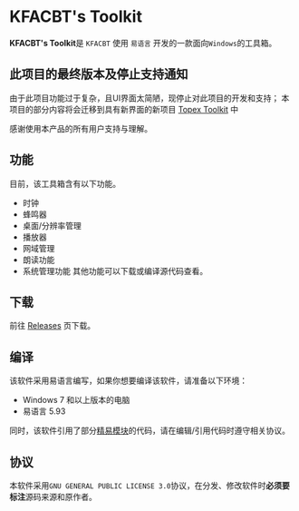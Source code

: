 # KFACBT's Toolkit

**KFACBT's Toolkit**是 `KFACBT` 使用 `易语言` 开发的一款面向`Windows`的工具箱。

## 此项目的最终版本及停止支持通知

由于此项目功能过于复杂，且UI界面太简陋，现停止对此项目的开发和支持；
本项目的部分内容将会迁移到具有新界面的新项目 [Topex Toolkit](https://github.com/TopexStudio/Topex-Toolkit) 中

感谢使用本产品的所有用户支持与理解。

## 功能

目前，该工具箱含有以下功能。

- 时钟
- 蜂鸣器
- 桌面/分辨率管理
- 播放器
- 网域管理
- 朗读功能
- 系统管理功能
其他功能可以下载或编译源代码查看。

## 下载
前往 [Releases](https://github.com/gytxtx/KFACBT_Toolkit/releases) 页下载。

## 编译

该软件采用易语言编写，如果你想要编译该软件，请准备以下环境：

- Windows 7 和以上版本的电脑
- 易语言 5.93

同时，该软件引用了部分[精易模块](https://bbs.125.la)的代码，请在编辑/引用代码时遵守相关协议。

## 协议

本软件采用`GNU GENERAL PUBLIC LICENSE 3.0`协议，在分发、修改软件时**必须要标注**源码来源和原作者。

<!--  ## 其它
 - [公告API](https://topexstudio.top/Topex-Toolkit/API/GetAnnouncement_gbk)
 - [更新API](https://topexstudio.top/Topex-Toolkit/API/LastVersion)
 - [Apache License 2.0](https://topexstudio.top/apachelicense2)
 - [开发准则](https://topexstudio.top/Topex-Toolkit/devloper-rule) --!>
